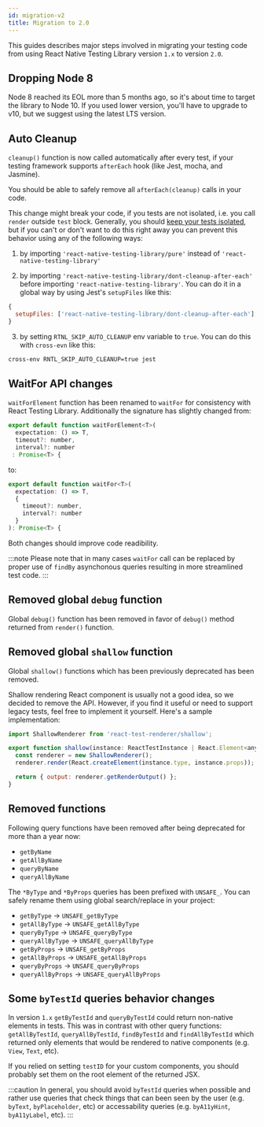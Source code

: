 ```yaml
---
id: migration-v2
title: Migration to 2.0
---
```


This guides describes major steps involved in migrating your testing code from using React Native Testing Library version `1.x` to version `2.0`.

## Dropping Node 8

Node 8 reached its EOL more than 5 months ago, so it's about time to target the library to Node 10. If you used lower version, you'll have to upgrade to v10, but we suggest using the latest LTS version.

## Auto Cleanup

`cleanup()` function is now called automatically after every test, if your testing framework supports `afterEach` hook (like Jest, mocha, and Jasmine).

You should be able to safely remove all `afterEach(cleanup)` calls in your code.

This change might break your code, if you tests are not isolated, i.e. you call `render` outside `test` block. Generally, you should [keep your tests isolated](https://kentcdodds.com/blog/test-isolation-with-react), but if you can't or don't want to do this right away you can prevent this behavior using any of the following ways:

1. by importing `'react-native-testing-library/pure'` instead of `'react-native-testing-library'`

2. by importing `'react-native-testing-library/dont-cleanup-after-each'` before importing `'react-native-testing-library'`. You can do it in a global way by using Jest's `setupFiles` like this:

```js
{
  setupFiles: ['react-native-testing-library/dont-cleanup-after-each'];
}
```

3. by setting `RTNL_SKIP_AUTO_CLEANUP` env variable to `true`. You can do this with `cross-evn` like this:

```sh
cross-env RNTL_SKIP_AUTO_CLEANUP=true jest
```

## WaitFor API changes

`waitForElement` function has been renamed to `waitFor` for consistency with React Testing Library. Additionally the signature has slightly changed from:

```jsx
export default function waitForElement<T>(
  expectation: () => T,
  timeout?: number,
  interval?: number
 : Promise<T> {
```

to:

```jsx
export default function waitFor<T>(
  expectation: () => T,
  {
    timeout?: number,
    interval?: number
  }
): Promise<T> {
```

Both changes should improve code readibility.

:::note
Please note that in many cases `waitFor` call can be replaced by proper use of `findBy` asynchonous queries resulting in more streamlined test code.
:::

## Removed global `debug` function

Global `debug()` function has been removed in favor of `debug()` method returned from `render()` function.

## Removed global `shallow` function

Global `shallow()` functions which has been previously deprecated has been removed.

Shallow rendering React component is usually not a good idea, so we decided to remove the API. However, if you find it useful or need to support legacy tests, feel free to implement it yourself. Here's a sample implementation:

```js
import ShallowRenderer from 'react-test-renderer/shallow';

export function shallow(instance: ReactTestInstance | React.Element<any>) {
  const renderer = new ShallowRenderer();
  renderer.render(React.createElement(instance.type, instance.props));

  return { output: renderer.getRenderOutput() };
}
```

## Removed functions

Following query functions have been removed after being deprecated for more than a year now:

- `getByName`
- `getAllByName`
- `queryByName`
- `queryAllByName`

The `*ByType` and `*ByProps` queries has been prefixed with `UNSAFE_`. You can safely rename them using global search/replace in your project:

- `getByType` -> `UNSAFE_getByType`
- `getAllByType` -> `UNSAFE_getAllByType`
- `queryByType` -> `UNSAFE_queryByType`
- `queryAllByType` -> `UNSAFE_queryAllByType`
- `getByProps` -> `UNSAFE_getByProps`
- `getAllByProps` -> `UNSAFE_getAllByProps`
- `queryByProps` -> `UNSAFE_queryByProps`
- `queryAllByProps` -> `UNSAFE_queryAllByProps`

## Some `byTestId` queries behavior changes

In version `1.x` `getByTestId` and `queryByTestId` could return non-native elements in tests. This was in contrast with other query functions: `getAllByTestId`, `queryAllByTestId`, `findByTestId` and `findAllByTestId` which returned only elements that would be rendered to native components (e.g. `View`, `Text`, etc).

If you relied on setting `testID` for your custom components, you should probably set them on the root element of the returned JSX.

:::caution
In general, you should avoid `byTestId` queries when possible and rather use queries that check things that can been seen by the user (e.g. `byText`, `byPlaceholder`, etc) or accessability queries (e.g. `byA11yHint`, `byA11yLabel`, etc).
:::
